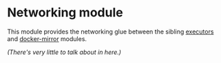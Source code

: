 # Networking module

This module provides the networking glue between the sibling [executors](https://registry.terraform.io/modules/sourcegraph/executors/aws/0.0.24/submodules/executors) and [docker-mirror](https://registry.terraform.io/modules/sourcegraph/executors/aws/0.0.24/submodules/docker-mirror) modules.

_(There's very little to talk about in here.)_
